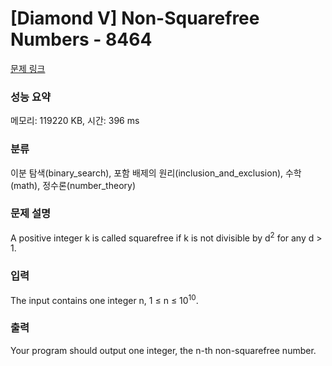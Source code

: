 # [Diamond V] Non-Squarefree Numbers - 8464 

[문제 링크](https://www.acmicpc.net/problem/8464) 

### 성능 요약

메모리: 119220 KB, 시간: 396 ms

### 분류

이분 탐색(binary_search), 포함 배제의 원리(inclusion_and_exclusion), 수학(math), 정수론(number_theory)

### 문제 설명

<p>A positive integer k is called squarefree if k is not divisible by d<sup>2</sup> for any d > 1.</p>

### 입력 

 <p>The input contains one integer n, 1 ≤ n ≤ 10<sup>10</sup>.</p>

### 출력 

 <p>Your program should output one integer, the n-th non-squarefree number.</p>

